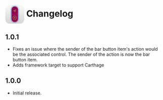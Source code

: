 # <img src="icon.png" align="center" width="60" height="60"> Changelog

## 1.0.1

* Fixes an issue where the sender of the bar button item's action would be the associated control. The sender of the action is now the bar button item.
* Adds framework target to support Carthage

## 1.0.0

* Initial release. 
